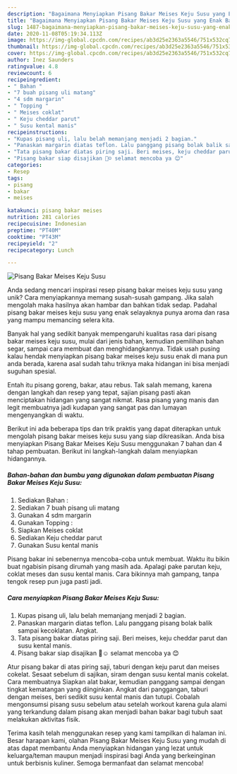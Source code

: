 ```yaml
---
description: "Bagaimana Menyiapkan Pisang Bakar Meises Keju Susu yang Enak Banget"
title: "Bagaimana Menyiapkan Pisang Bakar Meises Keju Susu yang Enak Banget"
slug: 1487-bagaimana-menyiapkan-pisang-bakar-meises-keju-susu-yang-enak-banget
date: 2020-11-08T05:19:34.113Z
image: https://img-global.cpcdn.com/recipes/ab3d25e2363a5546/751x532cq70/pisang-bakar-meises-keju-susu-foto-resep-utama.jpg
thumbnail: https://img-global.cpcdn.com/recipes/ab3d25e2363a5546/751x532cq70/pisang-bakar-meises-keju-susu-foto-resep-utama.jpg
cover: https://img-global.cpcdn.com/recipes/ab3d25e2363a5546/751x532cq70/pisang-bakar-meises-keju-susu-foto-resep-utama.jpg
author: Inez Saunders
ratingvalue: 4.8
reviewcount: 6
recipeingredient:
- " Bahan "
- "7 buah pisang uli matang"
- "4 sdm margarin"
- " Topping "
- " Meises coklat"
- " Keju cheddar parut"
- " Susu kental manis"
recipeinstructions:
- "Kupas pisang uli, lalu belah memanjang menjadi 2 bagian."
- "Panaskan margarin diatas teflon. Lalu panggang pisang bolak balik sampai kecoklatan. Angkat."
- "Tata pisang bakar diatas piring saji. Beri meises, keju cheddar parut dan susu kental manis."
- "Pisang bakar siap disajikan 🤗☺ selamat mencoba ya 😊"
categories:
- Resep
tags:
- pisang
- bakar
- meises

katakunci: pisang bakar meises 
nutrition: 281 calories
recipecuisine: Indonesian
preptime: "PT40M"
cooktime: "PT43M"
recipeyield: "2"
recipecategory: Lunch

---
```



![Pisang Bakar Meises Keju Susu](https://img-global.cpcdn.com/recipes/ab3d25e2363a5546/751x532cq70/pisang-bakar-meises-keju-susu-foto-resep-utama.jpg)

Anda sedang mencari inspirasi resep pisang bakar meises keju susu yang unik? Cara menyiapkannya memang susah-susah gampang. Jika salah mengolah maka hasilnya akan hambar dan bahkan tidak sedap. Padahal pisang bakar meises keju susu yang enak selayaknya punya aroma dan rasa yang mampu memancing selera kita.

Banyak hal yang sedikit banyak mempengaruhi kualitas rasa dari pisang bakar meises keju susu, mulai dari jenis bahan, kemudian pemilihan bahan segar, sampai cara membuat dan menghidangkannya. Tidak usah pusing kalau hendak menyiapkan pisang bakar meises keju susu enak di mana pun anda berada, karena asal sudah tahu triknya maka hidangan ini bisa menjadi suguhan spesial.

Entah itu pisang goreng, bakar, atau rebus. Tak salah memang, karena dengan langkah dan resep yang tepat, sajian pisang pasti akan menciptakan hidangan yang sangat nikmat. Rasa pisang yang manis dan legit membuatnya jadi kudapan yang sangat pas dan lumayan mengenyangkan di waktu.


Berikut ini ada beberapa tips dan trik praktis yang dapat diterapkan untuk mengolah pisang bakar meises keju susu yang siap dikreasikan. Anda bisa menyiapkan Pisang Bakar Meises Keju Susu menggunakan 7 bahan dan 4 tahap pembuatan. Berikut ini langkah-langkah dalam menyiapkan hidangannya.

<!--inarticleads1-->

##### Bahan-bahan dan bumbu yang digunakan dalam pembuatan Pisang Bakar Meises Keju Susu:

1. Sediakan  Bahan :
1. Sediakan 7 buah pisang uli matang
1. Gunakan 4 sdm margarin
1. Gunakan  Topping :
1. Siapkan  Meises coklat
1. Sediakan  Keju cheddar parut
1. Gunakan  Susu kental manis


Pisang bakar ini sebenernya mencoba-coba untuk membuat. Waktu itu bikin buat ngabisin pisang dirumah yang masih ada. Apalagi pake parutan keju, coklat meses dan susu kental manis. Cara bikinnya mah gampang, tanpa tengok resep pun juga pasti jadi. 

<!--inarticleads2-->

##### Cara menyiapkan Pisang Bakar Meises Keju Susu:

1. Kupas pisang uli, lalu belah memanjang menjadi 2 bagian.
1. Panaskan margarin diatas teflon. Lalu panggang pisang bolak balik sampai kecoklatan. Angkat.
1. Tata pisang bakar diatas piring saji. Beri meises, keju cheddar parut dan susu kental manis.
1. Pisang bakar siap disajikan 🤗☺ selamat mencoba ya 😊


Atur pisang bakar di atas piring saji, taburi dengan keju parut dan meises cokelat. Sesaat sebelum di sajikan, siram dengan susu kental manis cokelat. Cara membuatnya Siapkan alat bakar, kemudian panggang sampai dengan tingkat kematangan yang diinginkan. Angkat dari panggangan, taburi dengan meises, beri sedikit susu kental manis dan tutupi. Cobalah mengonsumsi pisang susu sebelum atau setelah workout karena gula alami yang terkandung dalam pisang akan menjadi bahan bakar bagi tubuh saat melakukan aktivitas fisik. 

Terima kasih telah menggunakan resep yang kami tampilkan di halaman ini. Besar harapan kami, olahan Pisang Bakar Meises Keju Susu yang mudah di atas dapat membantu Anda menyiapkan hidangan yang lezat untuk keluarga/teman maupun menjadi inspirasi bagi Anda yang berkeinginan untuk berbisnis kuliner. Semoga bermanfaat dan selamat mencoba!
